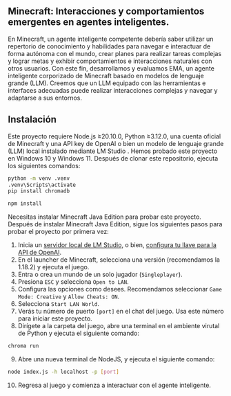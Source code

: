 ## Minecraft: Interacciones y comportamientos emergentes en agentes inteligentes.

En Minecraft, un agente inteligente competente debería saber utilizar un repertorio de conocimiento y habilidades para navegar e interactuar de forma autónoma con el mundo, crear planes para realizar tareas complejas y lograr metas y exhibir comportamientos e interacciones naturales con otros usuarios. Con este fin, desarrollamos y evaluamos EMA, un agente inteligente corporizado de Minecraft basado en modelos de lenguaje grande (LLM). Creemos que un LLM equipado con las herramientas e interfaces adecuadas puede realizar interacciones complejas y navegar y adaptarse a sus entornos.

## Instalación

Este proyecto requiere Node.js ≥20.10.0, Python ≥3.12.0, una cuenta oficial de Minecraft y una API key de OpenAI o bien un modelo de lenguaje grande (LLM) local instalado mediante LM Studio . Hemos probado este proyecto en Windows 10 y Windows 11. Después de clonar este repositorio, ejecuta los siguientes comandos:

```bash
python -m venv .venv
.venv\Scripts\activate
pip install chromadb
```

```bash
npm install
```

Necesitas instalar Minecraft Java Edition para probar este proyecto. Después de instalar Minecraft Java Edition, sigue los siguientes pasos para probar el proyecto por primera vez:

1. Inicia un [servidor local de LM Studio](https://lmstudio.ai/docs/local-server), o bien, [configura tu llave para la API de OpenAI](https://platform.openai.com/docs/quickstart/step-2-set-up-your-api-key).
2. En el launcher de Minecraft, selecciona una versión (recomendamos la 1.18.2) y ejecuta el juego.
3. Entra o crea un mundo de un solo jugador (`Singleplayer`).
4. Presiona `ESC` y selecciona `Open to LAN`.
5. Configura las opciones como desees. Recomendamos seleccionar `Game Mode: Creative` y `Allow Cheats: ON`.
6. Selecciona `Start LAN World`.
7. Verás tu número de puerto `[port]` en el chat del juego. Usa este número para iniciar este proyecto.
8. Dirígete a la carpeta del juego, abre una terminal en el ambiente virutal de Python y ejecuta el siguiente comando:
```bash
chroma run
```
9. Abre una nueva terminal de NodeJS, y ejecuta el siguiente comando:
```bash
node index.js -h localhost -p [port]
```
10. Regresa al juego y comienza a interactuar con el agente inteligente.
